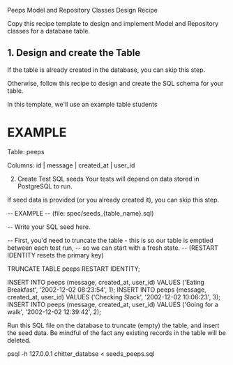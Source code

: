 Peeps Model and Repository Classes Design Recipe

Copy this recipe template to design and implement Model and Repository classes for a database table.

## 1. Design and create the Table

If the table is already created in the database, you can skip this step.

Otherwise, follow this recipe to design and create the SQL schema for your table.

In this template, we'll use an example table students

# EXAMPLE

Table: peeps

Columns:
id | message | created_at | user_id

2. Create Test SQL seeds
Your tests will depend on data stored in PostgreSQL to run.

If seed data is provided (or you already created it), you can skip this step.

-- EXAMPLE
-- (file: spec/seeds_{table_name}.sql)

-- Write your SQL seed here. 

-- First, you'd need to truncate the table - this is so our table is emptied between each test run,
-- so we can start with a fresh state.
-- (RESTART IDENTITY resets the primary key)

TRUNCATE TABLE peeps RESTART IDENTITY;

INSERT INTO peeps (message, created_at, user_id) VALUES ('Eating Breakfast', '2002-12-02 08:23:54', 1);
INSERT INTO peeps (message, created_at, user_id) VALUES ('Checking Slack', '2002-12-02 10:06:23', 3);
INSERT INTO peeps (message, created_at, user_id) VALUES ('Going for a walk', '2002-12-02 12:39:42', 2);

Run this SQL file on the database to truncate (empty) the table, and insert the seed data. Be mindful of the fact any existing records in the table will be deleted.

psql -h 127.0.0.1 chitter_databse < seeds_peeps.sql

